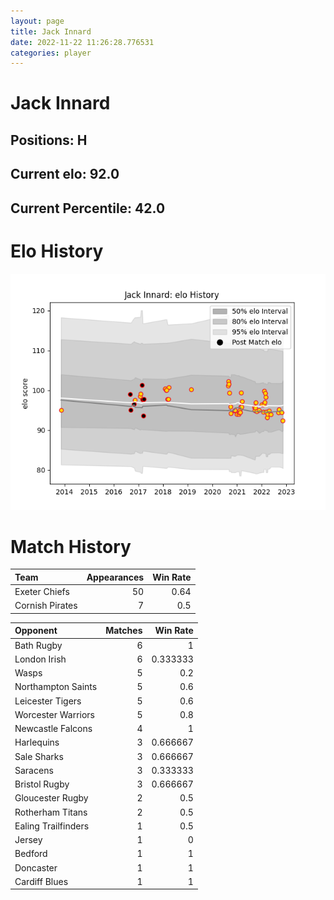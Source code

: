 ```yaml
---  
layout: page  
title: Jack Innard  
date: 2022-11-22 11:26:28.776531  
categories: player  
---
```

# Jack Innard

## Positions: H

## Current elo: 92.0

## Current Percentile: 42.0

# Elo History


![elo history](history_JackInnard.png)
# Match History


| Team            |   Appearances |   Win Rate |
|:----------------|--------------:|-----------:|
| Exeter Chiefs   |            50 |       0.64 |
| Cornish Pirates |             7 |       0.5  |

| Opponent            |   Matches |   Win Rate |
|:--------------------|----------:|-----------:|
| Bath Rugby          |         6 |   1        |
| London Irish        |         6 |   0.333333 |
| Wasps               |         5 |   0.2      |
| Northampton Saints  |         5 |   0.6      |
| Leicester Tigers    |         5 |   0.6      |
| Worcester Warriors  |         5 |   0.8      |
| Newcastle Falcons   |         4 |   1        |
| Harlequins          |         3 |   0.666667 |
| Sale Sharks         |         3 |   0.666667 |
| Saracens            |         3 |   0.333333 |
| Bristol Rugby       |         3 |   0.666667 |
| Gloucester Rugby    |         2 |   0.5      |
| Rotherham Titans    |         2 |   0.5      |
| Ealing Trailfinders |         1 |   0.5      |
| Jersey              |         1 |   0        |
| Bedford             |         1 |   1        |
| Doncaster           |         1 |   1        |
| Cardiff Blues       |         1 |   1        |